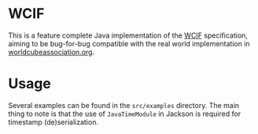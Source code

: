 # WCIF
This is a feature complete Java implementation of the [WCIF](https://github.com/thewca/wcif) specification, aiming to be bug-for-bug compatible with the real world implementation in [worldcubeassociation.org](https://www.worldcubeassociation.org).

# Usage
Several examples can be found in the `src/examples` directory. The main thing to note is that the use of `JavaTimeModule` in Jackson is required for timestamp (de)serialization.